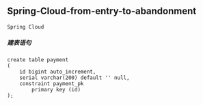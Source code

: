 ## Spring-Cloud-from-entry-to-abandonment

~~~~
Spring Cloud
~~~~

##### 建表语句

~~~~
create table payment
(
	id bigint auto_increment,
	serial varchar(200) default '' null,
	constraint payment_pk
		primary key (id)
);

